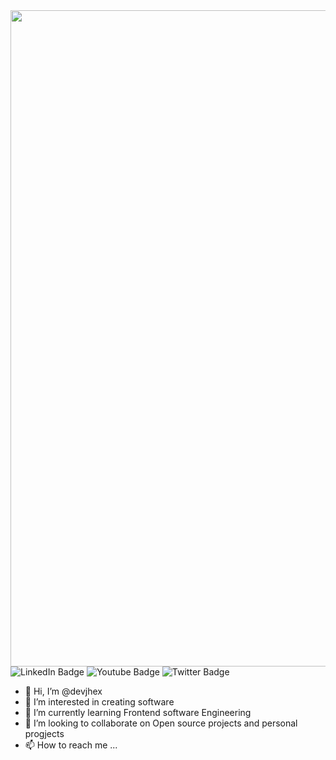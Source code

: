 <div id="header" align="left">
  <img src="https://media.giphy.com/media/v1.Y2lkPTc5MGI3NjExNDIzNDc4NDdkNjJkNGYyYzkzYTQxYzE4OWE1ZTY3MjU1OTdmNDAwOSZlcD12MV9pbnRlcm5hbF9naWZzX2dpZklkJmN0PWc/AS2h22YmNZlRiEvJRj/giphy.gif" width="1050"/>
</div>
<div id="badges" align="left">
  <img src="https://img.shields.io/badge/LinkedIn-black?style=for-the-badge&logo=linkedin&logoColor=white" alt="LinkedIn Badge"/>
  <img src="https://img.shields.io/badge/Instagram-black?style=for-the-badge&logo=instagram&logoColor=white" alt="Youtube Badge"/>
  <img src="https://img.shields.io/badge/Twitter-black?style=for-the-badge&logo=twitter&logoColor=white" alt="Twitter Badge"/>
</div>

- 👋 Hi, I’m @devjhex
- 👀 I’m interested in creating software
- 🌱 I’m currently learning Frontend software Engineering
- 💞️ I’m looking to collaborate on Open source projects and personal progjects
- 📫 How to reach me ...

<!---
devjhex/devjhex is a ✨ special ✨ repository because its `README.md` (this file) appears on your GitHub profile.
You can click the Preview link to take a look at your changes.
--->
